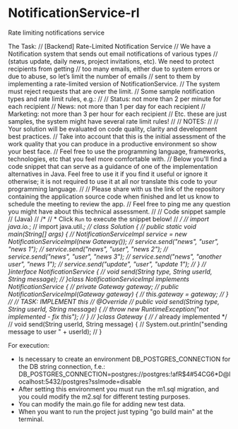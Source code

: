# NotificationService-rl
Rate limiting notifications service

The Task:
// [Backend] Rate-Limited Notification Service
// We have a Notification system that sends out email notifications of various types
// (status update, daily news, project invitations, etc). We need to protect recipients from getting
// too many emails, either due to system errors or due to abuse, so let’s limit the number of emails
// sent to them by implementing a rate-limited version of NotificationService.
// The system must reject requests that are over the limit.
// Some sample notification types and rate limit rules, e.g.:
//
// Status: not more than 2 per minute for each recipient
// News: not more than 1 per day for each recipient
// Marketing: not more than 3 per hour for each recipient
// Etc. these are just samples, the system might have several rate limit rules!
//
// NOTES:
//
// Your solution will be evaluated on code quality, clarity and development best practices.
// Take into account that this is the initial assessment of the work quality that you can produce in a productive environment so show your best face.
// Feel free to use the programming language, frameworks, technologies, etc that you feel more comfortable with.
// Below you'll find a code snippet that can serve as a guidance of one of the implementation alternatives in Java. Feel free to use it if you find it useful or ignore it otherwise; it is not required to use it at all nor translate this code to your programming language.
//
// Please share with us the link of the repository containing the application source code when finished and let us know to schedule the meeting to review the app.
// Feel free to ping me any question you might have about this technical assessment.
//
// Code snippet sample
// (Java)
// /*
// * Click `Run` to execute the snippet below!
// */
// import java.io.*;
// import java.util.*;
// class Solution {
// public static void main(String[] args) {
// NotificationServiceImpl service = new NotificationServiceImpl(new Gateway());
// service.send("news", "user", "news 1");
// service.send("news", "user", "news 2");
// service.send("news", "user", "news 3");
// service.send("news", "another user", "news 1");
// service.send("update", "user", "update 1");
// }
// }interface NotificationService {
// void send(String type, String userId, String message);
// }class NotificationServiceImpl implements NotificationService {
// private Gateway gateway;
// public NotificationServiceImpl(Gateway gateway) {
// this.gateway = gateway;
// }
// // TASK: IMPLEMENT this
// @Override
// public void send(String type, String userId, String message) {
// throw new RuntimeException("not implemented - fix this");
// }
// }class Gateway {
// /* already implemented */
// void send(String userId, String message) {
// System.out.println("sending message to user " + userId);
// }

For execution:
- Is necessary to create an environment DB_POSTGRES_CONNECTION for the DB string connection, f.e.:
  DB_POSTGRES_CONNECTION=postgres://postgres:!afR$4#54CG6*D@localhost:5432/postgres?sslmode\=disable
- After setting this environment you must run the m1.sql migration, and you could modify the m2.sql for different
  testing purposes.
- You can modify the main.go file for adding new test data.
- When you want to run the project just typing "go build main" at the terminal.
